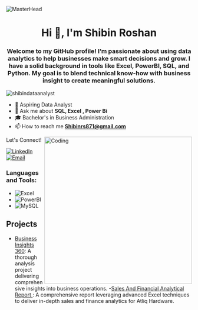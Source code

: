 ![MasterHead](https://nielseniq.com/wp-content/uploads/sites/4/2021/02/data-science-icon-animation-banner-clockwise-4.gif)
<h1 align="center">Hi 👋, I'm Shibin Roshan</h1>

<h3 align="center">Welcome to my GitHub profile! I’m passionate about using data analytics to help businesses make smart decisions and grow. I have a solid background in tools like Excel, PowerBI, SQL, and Python. My goal is to blend technical know-how with business insight to create meaningful solutions.</h3>

<p align="left"> <img src="https://komarev.com/ghpvc/?username=shibindataanalyst&label=Profile%20views&color=0e75b6&style=flat" alt="shibindataanalyst" /> </p>



- 💼  Aspiring Data Analyst 
- 💬 Ask me about **SQL, Excel , Power Bi**
- 🎓 Bachelor's in Business Administration 
- 📫 How to reach me **Shibinrs871@gmail.com**
<img align="right" alt="Coding" width="400" src="https://static.wixstatic.com/media/2be1ce_864567900845418ebfd61e297637464d~mv2.gif">




Let's Connect!

[![LinkedIn](https://img.shields.io/badge/-LinkedIn-0077B5?style=flat-square&logo=linkedin&logoColor=white)](https://www.linkedin.com/in/shibin-r-b8a9b4283/)
[![Email](https://img.shields.io/badge/-Email-D14836?style=flat-square&logo=gmail&logoColor=white)](mailto:pradeepm.analyst@gmail.com)


<h3 align="left">Languages and Tools:</h3>

- ![Excel](https://img.shields.io/badge/-Excel-217346?style=flat-square&logo=microsoft-excel&logoColor=white)
- ![PowerBI](https://img.shields.io/badge/-PowerBI-F2C811?style=flat-square&logo=powerbi&logoColor=black)
- ![MySQL](https://img.shields.io/badge/-MySQL-4479A1?style=flat-square&logo=mysql&logoColor=white)

## Projects

- [Business Insights 360](https://www.linkedin.com/posts/shibin-r-b8a9b4283_business-insight-360-dashboard-activity-7193267119982010369-7N_q?utm_source=share&utm_medium=member_desktop): A thorough analysis project delivering comprehensive insights into business operations.
-[Sales And Financial Analytical Report ](https://www.linkedin.com/posts/shibin-r-b8a9b4283_sales-and-financial-analytics-report-of-atliq-activity-7173170667557695489-961Q?utm_source=share&utm_medium=member_desktop): A comprehensive report leveraging advanced Excel techniques to deliver in-depth sales and finance analytics for Atliq Hardware.
   

